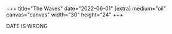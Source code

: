 +++
title="The Waves"
date="2022-06-01"
[extra]
medium="oil"
canvas="canvas"
width="30"
height="24"
+++

DATE IS WRONG